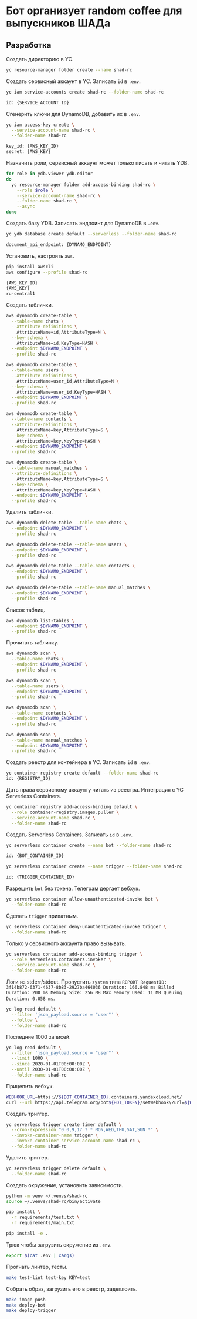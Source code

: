 
# Бот организует random coffee для выпускников ШАДа

## Разработка

Создать директорию в YC.

```bash
yc resource-manager folder create --name shad-rc
```

Создать сервисный аккаунт в YC. Записать `id` в `.env`.

```bash
yc iam service-accounts create shad-rc --folder-name shad-rc

id: {SERVICE_ACCOUNT_ID}
```

Сгенерить ключи для DynamoDB, добавить их в `.env`.

```bash
yc iam access-key create \
  --service-account-name shad-rc \
  --folder-name shad-rc

key_id: {AWS_KEY_ID}
secret: {AWS_KEY}
```

Назначить роли, сервисный аккаунт может только писать и читать YDB.

```bash
for role in ydb.viewer ydb.editor
do
  yc resource-manager folder add-access-binding shad-rc \
    --role $role \
    --service-account-name shad-rc \
    --folder-name shad-rc \
    --async
done
```

Создать базу YDB. Записать эндпоинт для DynamoDB в `.env`.

```bash
yc ydb database create default --serverless --folder-name shad-rc

document_api_endpoint: {DYNAMO_ENDPOINT}
```

Установить, настроить `aws`.

```bash
pip install awscli
aws configure --profile shad-rc

{AWS_KEY_ID}
{AWS_KEY}
ru-central1
```

Создать таблички.

```bash
aws dynamodb create-table \
  --table-name chats \
  --attribute-definitions \
    AttributeName=id,AttributeType=N \
  --key-schema \
    AttributeName=id,KeyType=HASH \
  --endpoint $DYNAMO_ENDPOINT \
  --profile shad-rc

aws dynamodb create-table \
  --table-name users \
  --attribute-definitions \
    AttributeName=user_id,AttributeType=N \
  --key-schema \
    AttributeName=user_id,KeyType=HASH \
  --endpoint $DYNAMO_ENDPOINT \
  --profile shad-rc

aws dynamodb create-table \
  --table-name contacts \
  --attribute-definitions \
    AttributeName=key,AttributeType=S \
  --key-schema \
    AttributeName=key,KeyType=HASH \
  --endpoint $DYNAMO_ENDPOINT \
  --profile shad-rc

aws dynamodb create-table \
  --table-name manual_matches \
  --attribute-definitions \
    AttributeName=key,AttributeType=S \
  --key-schema \
    AttributeName=key,KeyType=HASH \
  --endpoint $DYNAMO_ENDPOINT \
  --profile shad-rc
```

Удалить таблички.

```bash
aws dynamodb delete-table --table-name chats \
  --endpoint $DYNAMO_ENDPOINT \
  --profile shad-rc

aws dynamodb delete-table --table-name users \
  --endpoint $DYNAMO_ENDPOINT \
  --profile shad-rc

aws dynamodb delete-table --table-name contacts \
  --endpoint $DYNAMO_ENDPOINT \
  --profile shad-rc

aws dynamodb delete-table --table-name manual_matches \
  --endpoint $DYNAMO_ENDPOINT \
  --profile shad-rc
```

Список таблиц.

```bash
aws dynamodb list-tables \
  --endpoint $DYNAMO_ENDPOINT \
  --profile shad-rc
```

Прочитать табличку.

```bash
aws dynamodb scan \
  --table-name chats \
  --endpoint $DYNAMO_ENDPOINT \
  --profile shad-rc

aws dynamodb scan \
  --table-name users \
  --endpoint $DYNAMO_ENDPOINT \
  --profile shad-rc

aws dynamodb scan \
  --table-name contacts \
  --endpoint $DYNAMO_ENDPOINT \
  --profile shad-rc

aws dynamodb scan \
  --table-name manual_matches \
  --endpoint $DYNAMO_ENDPOINT \
  --profile shad-rc
```

Создать реестр для контейнера в YC. Записать `id` в `.env`.

```bash
yc container registry create default --folder-name shad-rc
id: {REGISTRY_ID}
```

Дать права сервисному аккаунту читать из реестра. Интеграция с YC Serverless Containers.

```bash
yc container registry add-access-binding default \
  --role container-registry.images.puller \
  --service-account-name shad-rc \
  --folder-name shad-rc
```

Создать Serverless Containers. Записать `id` в `.env`.

```bash
yc serverless container create --name bot --folder-name shad-rc

id: {BOT_CONTAINER_ID}

yc serverless container create --name trigger --folder-name shad-rc

id: {TRIGGER_CONTAINER_ID}
```

Разрешить `bot` без токена. Телеграм дергает вебхук.

```bash
yc serverless container allow-unauthenticated-invoke bot \
  --folder-name shad-rc
```

Сделать `trigger` приватным.

```bash
yc serverless container deny-unauthenticated-invoke trigger \
  --folder-name shad-rc
```

Только у сервисного аккаунта право вызывать.

```bash
yc serverless container add-access-binding trigger \
  --role serverless.containers.invoker \
  --service-account-name shad-rc \
  --folder-name shad-rc
```

Логи из stderr/stdout. Пропустить `system` типа `REPORT RequestID: 3f14b872-6371-4637-8b83-2927ba464036 Duration: 166.848 ms Billed Duration: 200 ms Memory Size: 256 MB Max Memory Used: 11 MB Queuing Duration: 0.058 ms`.

```bash
yc log read default \
  --filter 'json_payload.source = "user"' \
  --follow \
  --folder-name shad-rc
```

Последние 1000 записей.

```bash
yc log read default \
  --filter 'json_payload.source = "user"' \
  --limit 1000 \
  --since 2020-01-01T00:00:00Z \
  --until 2030-01-01T00:00:00Z \
  --folder-name shad-rc
```

Прицепить вебхук.

```bash
WEBHOOK_URL=https://${BOT_CONTAINER_ID}.containers.yandexcloud.net/
curl --url https://api.telegram.org/bot${BOT_TOKEN}/setWebhook\?url=${WEBHOOK_URL}
```

Создать триггер.

```bash
yc serverless trigger create timer default \
  --cron-expression "0 0,9,17 ? * MON,WED,THU,SAT,SUN *" \
  --invoke-container-name trigger \
  --invoke-container-service-account-name shad-rc \
  --folder-name shad-rc
```

Удалить триггер.

```bash
yc serverless trigger delete default \
  --folder-name shad-rc
```

Создать окружение, установить зависимости.

```bash
python -m venv ~/.venvs/shad-rc
source ~/.venvs/shad-rc/bin/activate

pip install \
  -r requirements/test.txt \
  -r requirements/main.txt

pip install -e .
```

Трюк чтобы загрузить окружение из `.env`.

```bash
export $(cat .env | xargs)
```

Прогнать линтер, тесты.

```bash
make test-lint test-key KEY=test
```

Собрать образ, загрузить его в реестр, задеплоить.

```bash
make image push
make deploy-bot
make deploy-trigger
```
